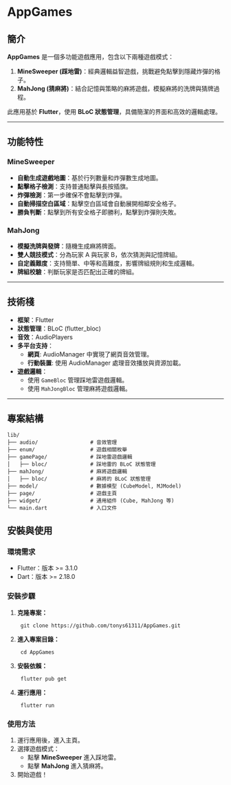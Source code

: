 # AppGames

## 簡介

**AppGames** 是一個多功能遊戲應用，包含以下兩種遊戲模式：
1. **MineSweeper (踩地雷)**：經典邏輯益智遊戲，挑戰避免點擊到隱藏炸彈的格子。
2. **MahJong (猜麻將)**：結合記憶與策略的麻將遊戲，模擬麻將的洗牌與猜牌過程。

此應用基於 **Flutter**，使用 **BLoC 狀態管理**，具備簡潔的界面和高效的邏輯處理。

---

## 功能特性

### MineSweeper
- **自動生成遊戲地圖**：基於行列數量和炸彈數生成地圖。
- **點擊格子檢測**：支持普通點擊與長按插旗。
- **炸彈檢測**：第一步確保不會點擊到炸彈。
- **自動掃描空白區域**：點擊空白區域會自動展開相鄰安全格子。
- **勝負判斷**：點擊到所有安全格子即勝利，點擊到炸彈則失敗。

### MahJong
- **模擬洗牌與發牌**：隨機生成麻將牌面。
- **雙人競技模式**：分為玩家 A 與玩家 B，依次猜測與記憶牌組。
- **自定義難度**：支持簡單、中等和高難度，影響牌組規則和生成邏輯。
- **牌組校驗**：判斷玩家是否匹配出正確的牌組。

---

## 技術棧

- **框架**：Flutter
- **狀態管理**：BLoC (flutter_bloc)
- **音效**：AudioPlayers
- **多平台支持**：
    - **網頁**: AudioManager 中實現了網頁音效管理。
    - **行動裝置**: 使用 AudioManager 處理音效播放與資源加載。
- **遊戲邏輯**：
    - 使用 `GameBloc` 管理踩地雷遊戲邏輯。
    - 使用 `MahJongBloc` 管理麻將遊戲邏輯。

---

## 專案結構

```plaintext
lib/
├── audio/                 # 音效管理
├── enum/                  # 遊戲相關枚舉
├── gamePage/              # 踩地雷遊戲邏輯
│   ├── bloc/              # 踩地雷的 BLoC 狀態管理
├── mahJong/               # 麻將遊戲邏輯
│   ├── bloc/              # 麻將的 BLoC 狀態管理
├── model/                 # 數據模型 (CubeModel, MJModel)
├── page/                  # 遊戲主頁
├── widget/                # 通用組件 (Cube, MahJong 等)
└── main.dart              # 入口文件
```

## 安裝與使用

### 環境需求
- Flutter：版本 >= 3.1.0
- Dart：版本 >= 2.18.0


### 安裝步驟
1. **克隆專案：**

        git clone https://github.com/tonys61311/AppGames.git

2. **進入專案目錄：**

        cd AppGames

3. **安裝依賴：**

        flutter pub get

4. **運行應用：**

        flutter run

### 使用方法
1. 運行應用後，進入主頁。
2. 選擇遊戲模式：
    - 點擊 **MineSweeper** 進入踩地雷。
    - 點擊 **MahJong** 進入猜麻將。
3. 開始遊戲！